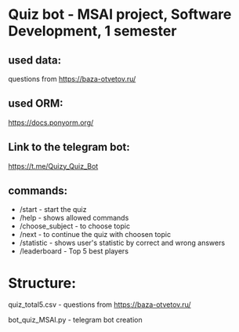 # Quiz bot - MSAI project, Software Development, 1 semester
## used data:
questions from https://baza-otvetov.ru/
## used ORM:
https://docs.ponyorm.org/
## Link to the telegram bot:
https://t.me/Quizy_Quiz_Bot
## commands:
- /start - start the quiz
- /help - shows allowed commands
- /choose_subject - to choose topic
- /next - to continue the quiz with choosen topic
- /statistic - shows user's statistic by correct and wrong answers
- /leaderboard - Top 5 best players
# Structure:
quiz_total5.csv - questions from https://baza-otvetov.ru/ 

bot_quiz_MSAI.py - telegram bot creation
